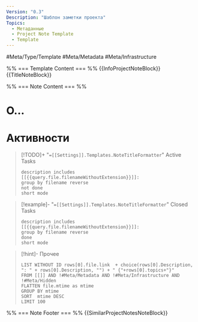 ```yaml
---
Version: "0.3"
Description: "Шаблон заметки проекта"
Topics:
  - Метаданные
  - Project Note Template
  - Template
---
```

#Meta/Type/Template #Meta/Metadata #Meta/Infrastructure

%% === Template Content === %%
{{InfoProjectNoteBlock}}
{{TitleNoteBlock}} 

%% === Note Content === %%
# О...
# Активности
> [!TODO]+ "`=[[Settings]].Templates.NoteTitleFormatter`" Active Tasks
> ```tasks
> description includes [[{{query.file.filenameWithoutExtension}}]]:
> group by filename reverse
> not done
> short mode
> ```

> [!example]- "`=[[Settings]].Templates.NoteTitleFormatter`" Closed Tasks
> ```tasks
> description includes [[{{query.file.filenameWithoutExtension}}]]:
> group by filename reverse
> done
> short mode
> ```

>[!hint]- Прочее
> ```dataview
> LIST WITHOUT ID rows[0].file.link  + choice(rows[0].Description, ": " + rows[0].Description, "") + " {"+rows[0].topics+"}"
> FROM [[]] AND !#Meta/Metadata AND !#Meta/Infrastructure AND !#Meta/Hidden
> FLATTEN file.mtime as mtime
> GROUP BY mtime
> SORT  mtime DESC
> LIMIT 100 
> ```

%% === Note Footer === %%
{{SimilarProjectNotesNoteBlock}}
